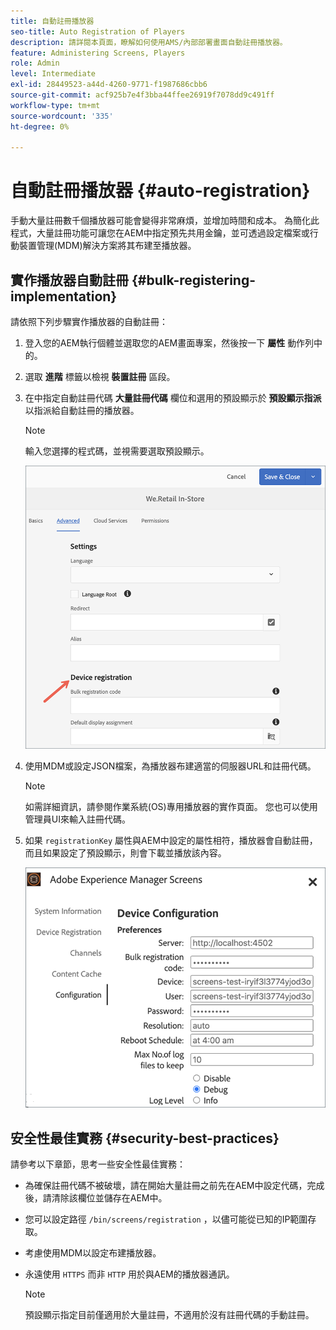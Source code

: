 ```yaml
---
title: 自動註冊播放器
seo-title: Auto Registration of Players
description: 請詳閱本頁面，瞭解如何使用AMS/內部部署畫面自動註冊播放器。
feature: Administering Screens, Players
role: Admin
level: Intermediate
exl-id: 28449523-a44d-4260-9771-f1987686cbb6
source-git-commit: acf925b7e4f3bba44ffee26919f7078dd9c491ff
workflow-type: tm+mt
source-wordcount: '335'
ht-degree: 0%

---
```


# 自動註冊播放器 {#auto-registration}

手動大量註冊數千個播放器可能會變得非常麻煩，並增加時間和成本。 為簡化此程式，大量註冊功能可讓您在AEM中指定預先共用金鑰，並可透過設定檔案或行動裝置管理(MDM)解決方案將其布建至播放器。

## 實作播放器自動註冊 {#bulk-registering-implementation}

請依照下列步驟實作播放器的自動註冊：

1. 登入您的AEM執行個體並選取您的AEM畫面專案，然後按一下 **屬性** 動作列中的。
1. 選取 **進階** 標籤以檢視 **裝置註冊** 區段。

1. 在中指定自動註冊代碼 **大量註冊代碼** 欄位和選用的預設顯示於 **預設顯示指派** 以指派給自動註冊的播放器。
   >[!NOTE]
   >輸入您選擇的程式碼，並視需要選取預設顯示。

   ![影像](/help/user-guide/assets/auto-registration/auto-register1.png)
1. 使用MDM或設定JSON檔案，為播放器布建適當的伺服器URL和註冊代碼。

   >[!NOTE]
   >如需詳細資訊，請參閱作業系統(OS)專用播放器的實作頁面。 您也可以使用管理員UI來輸入註冊代碼。

1. 如果 `registrationKey` 屬性與AEM中設定的屬性相符，播放器會自動註冊，而且如果設定了預設顯示，則會下載並播放該內容。

   ![影像](/help/user-guide/assets/auto-registration/auto-register2.png)

## 安全性最佳實務 {#security-best-practices}

請參考以下章節，思考一些安全性最佳實務：

* 為確保註冊代碼不被破壞，請在開始大量註冊之前先在AEM中設定代碼，完成後，請清除該欄位並儲存在AEM中。

* 您可以設定路徑 `/bin/screens/registration` ，以儘可能從已知的IP範圍存取。

* 考慮使用MDM以設定布建播放器。

* 永遠使用 `HTTPS` 而非 `HTTP` 用於與AEM的播放器通訊。

   >[!NOTE]
   >預設顯示指定目前僅適用於大量註冊，不適用於沒有註冊代碼的手動註冊。
